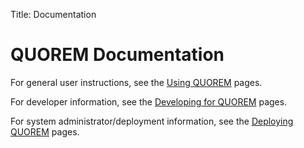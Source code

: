 Title: Documentation
# QUOREM Documentation

For general user instructions, see the [Using QUOREM](wiki:/docs/use) pages.

For developer information, see the [Developing for QUOREM](wiki:/docs/develop) pages.

For system administrator/deployment information, see the [Deploying QUOREM](wiki:/docs/deploy) pages.
